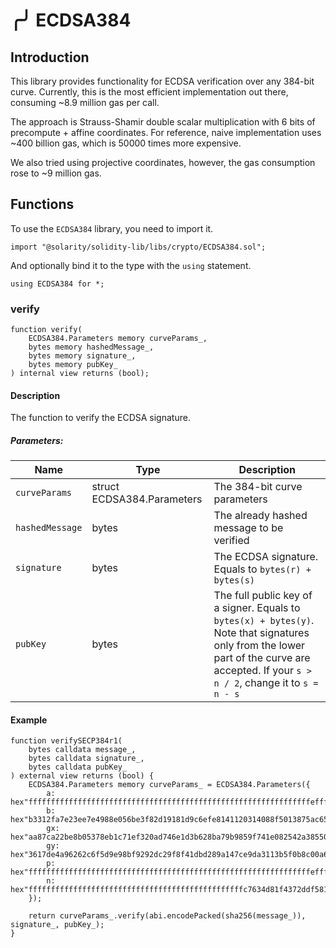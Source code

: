 # ╭╯ ECDSA384

## Introduction

This library provides functionality for ECDSA verification over any 384-bit curve. Currently,
this is the most efficient implementation out there, consuming ~8.9 million gas per call.

The approach is Strauss-Shamir double scalar multiplication with 6 bits of precompute + affine coordinates.
For reference, naive implementation uses ~400 billion gas, which is 50000 times more expensive.

We also tried using projective coordinates, however, the gas consumption rose to ~9 million gas.

## Functions 

To use the `ECDSA384` library, you need to import it.

```solidity
import "@solarity/solidity-lib/libs/crypto/ECDSA384.sol";
```

And optionally bind it to the type with the `using` statement.

```solidity
using ECDSA384 for *;
```

### verify

```solidity
function verify(
    ECDSA384.Parameters memory curveParams_,
    bytes memory hashedMessage_,
    bytes memory signature_,
    bytes memory pubKey_
) internal view returns (bool);
```

#### Description

The function to verify the ECDSA signature.

##### Parameters:

<table>
  <thead>
    <tr>
      <th>Name</th>
      <th>Type</th>
      <th>Description</th>
    </tr>
  </thead>
  <tbody>
    <tr>
      <td><code>curveParams</code></td>
      <td>struct ECDSA384.Parameters</td>
      <td>The 384-bit curve parameters</td>
    </tr>
    <tr>
      <td><code>hashedMessage</code></td>	  
      <td>bytes</td>
      <td>The already hashed message to be verified</td>
    </tr>
    <tr>
      <td><code>signature</code></td>  
      <td>bytes</td>
      <td>The ECDSA signature. Equals to <code>bytes(r) + bytes(s)</code></td>
    </tr>
    <tr>
      <td><code>pubKey</code></td>  
      <td>bytes</td>
      <td>The full public key of a signer. Equals to <code>bytes(x) + bytes(y)</code>. Note that signatures only from the lower part of the curve are accepted. If your <code>s > n / 2</code>, change it to <code>s = n - s</code></td>
    </tr>   
  </tbody>
</table>

#### Example

```solidity
function verifySECP384r1(
    bytes calldata message_,
    bytes calldata signature_,
    bytes calldata pubKey_
) external view returns (bool) {
	ECDSA384.Parameters memory curveParams_ = ECDSA384.Parameters({
        a: hex"fffffffffffffffffffffffffffffffffffffffffffffffffffffffffffffffeffffffff0000000000000000fffffffc",
        b: hex"b3312fa7e23ee7e4988e056be3f82d19181d9c6efe8141120314088f5013875ac656398d8a2ed19d2a85c8edd3ec2aef",
        gx: hex"aa87ca22be8b05378eb1c71ef320ad746e1d3b628ba79b9859f741e082542a385502f25dbf55296c3a545e3872760ab7",
        gy: hex"3617de4a96262c6f5d9e98bf9292dc29f8f41dbd289a147ce9da3113b5f0b8c00a60b1ce1d7e819d7a431d7c90ea0e5f",
        p: hex"fffffffffffffffffffffffffffffffffffffffffffffffffffffffffffffffeffffffff0000000000000000ffffffff",
        n: hex"ffffffffffffffffffffffffffffffffffffffffffffffffc7634d81f4372ddf581a0db248b0a77aecec196accc52973"
    });

    return curveParams_.verify(abi.encodePacked(sha256(message_)), signature_, pubKey_);
}
```
